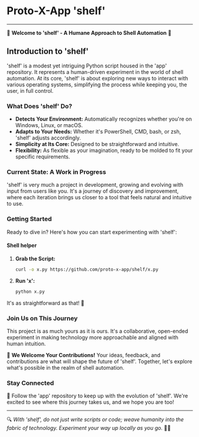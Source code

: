 # Proto-X-App 'shelf'

---

🌟 **Welcome to 'shelf' - A Humane Approach to Shell Automation** 🌟

## Introduction to 'shelf'

'shelf' is a modest yet intriguing Python script housed in the 'app' repository. It represents a human-driven experiment in the world of shell automation. At its core, 'shelf' is about exploring new ways to interact with various operating systems, simplifying the process while keeping you, the user, in full control.

### What Does 'shelf' Do?

- **Detects Your Environment:** Automatically recognizes whether you're on Windows, Linux, or macOS.
- **Adapts to Your Needs:** Whether it's PowerShell, CMD, bash, or zsh, 'shelf' adjusts accordingly.
- **Simplicity at Its Core:** Designed to be straightforward and intuitive.
- **Flexibility:** As flexible as your imagination, ready to be molded to fit your specific requirements.

### Current State: A Work in Progress

'shelf' is very much a project in development, growing and evolving with input from users like you. It's a journey of discovery and improvement, where each iteration brings us closer to a tool that feels natural and intuitive to use.

### Getting Started

Ready to dive in? Here's how you can start experimenting with 'shelf':

#### Shell helper

1. **Grab the Script:**

   ```bash
   curl -o x.py https://github.com/proto-x-app/shelf/x.py
   ```

2. **Run 'x':**

   ```bash
   python x.py
   ```

It's as straightforward as that! 🎈

### Join Us on This Journey

This project is as much yours as it is ours. It's a collaborative, open-ended experiment in making technology more approachable and aligned with human intuition.

🤝 **We Welcome Your Contributions!**
Your ideas, feedback, and contributions are what will shape the future of 'shelf'. Together, let's explore what's possible in the realm of shell automation.

### Stay Connected

🌱 Follow the 'app' repository to keep up with the evolution of 'shelf'. We're excited to see where this journey takes us, and we hope you are too!

---

🔍 _With 'shelf', do not just write scripts or code; weave humanity into the fabric of technology. Experiment your way up locally as you go._ 🚀✨